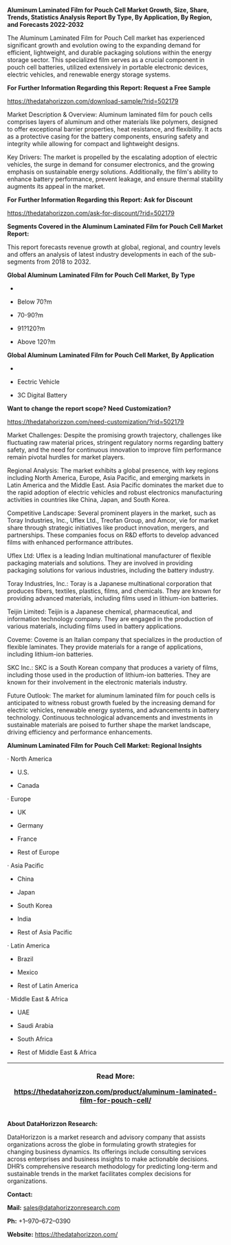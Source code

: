 **Aluminum Laminated Film for Pouch Cell Market Growth, Size, Share,
Trends, Statistics Analysis Report By Type, By Application, By Region,
and Forecasts 2022-2032**

The Aluminum Laminated Film for Pouch Cell market has experienced
significant growth and evolution owing to the expanding demand for
efficient, lightweight, and durable packaging solutions within the
energy storage sector. This specialized film serves as a crucial
component in pouch cell batteries, utilized extensively in portable
electronic devices, electric vehicles, and renewable energy storage
systems.

**For Further Information Regarding this Report: Request a Free Sample**

<https://thedatahorizzon.com/download-sample/?rid=502179>

Market Description & Overview: Aluminum laminated film for pouch cells
comprises layers of aluminum and other materials like polymers, designed
to offer exceptional barrier properties, heat resistance, and
flexibility. It acts as a protective casing for the battery components,
ensuring safety and integrity while allowing for compact and lightweight
designs.

Key Drivers: The market is propelled by the escalating adoption of
electric vehicles, the surge in demand for consumer electronics, and the
growing emphasis on sustainable energy solutions. Additionally, the
film's ability to enhance battery performance, prevent leakage, and
ensure thermal stability augments its appeal in the market.

**For Further Information Regarding this Report: Ask for Discount**

<https://thedatahorizzon.com/ask-for-discount/?rid=502179>

**Segments Covered in the Aluminum Laminated Film for Pouch Cell Market
Report:**

This report forecasts revenue growth at global, regional, and country
levels and offers an analysis of latest industry developments in each of
the sub-segments from 2018 to 2032.

**Global Aluminum Laminated Film for Pouch Cell Market, By Type**

-   

-   Below 70?m

-   70-90?m

-   91?120?m

-   Above 120?m

**Global Aluminum Laminated Film for Pouch Cell Market, By Application**

-   

-   Eectric Vehicle

-   3C Digital Battery

**Want to change the report scope? Need Customization?**

<https://thedatahorizzon.com/need-customization/?rid=502179>

Market Challenges: Despite the promising growth trajectory, challenges
like fluctuating raw material prices, stringent regulatory norms
regarding battery safety, and the need for continuous innovation to
improve film performance remain pivotal hurdles for market players.

Regional Analysis: The market exhibits a global presence, with key
regions including North America, Europe, Asia Pacific, and emerging
markets in Latin America and the Middle East. Asia Pacific dominates the
market due to the rapid adoption of electric vehicles and robust
electronics manufacturing activities in countries like China, Japan, and
South Korea.

Competitive Landscape: Several prominent players in the market, such as
Toray Industries, Inc., Uflex Ltd., Treofan Group, and Amcor, vie for
market share through strategic initiatives like product innovation,
mergers, and partnerships. These companies focus on R&D efforts to
develop advanced films with enhanced performance attributes.

Uflex Ltd: Uflex is a leading Indian multinational manufacturer of
flexible packaging materials and solutions. They are involved in
providing packaging solutions for various industries, including the
battery industry.

Toray Industries, Inc.: Toray is a Japanese multinational corporation
that produces fibers, textiles, plastics, films, and chemicals. They are
known for providing advanced materials, including films used in
lithium-ion batteries.

Teijin Limited: Teijin is a Japanese chemical, pharmaceutical, and
information technology company. They are engaged in the production of
various materials, including films used in battery applications.

Coveme: Coveme is an Italian company that specializes in the production
of flexible laminates. They provide materials for a range of
applications, including lithium-ion batteries.

SKC Inc.: SKC is a South Korean company that produces a variety of
films, including those used in the production of lithium-ion batteries.
They are known for their involvement in the electronic materials
industry.

Future Outlook: The market for aluminum laminated film for pouch cells
is anticipated to witness robust growth fueled by the increasing demand
for electric vehicles, renewable energy systems, and advancements in
battery technology. Continuous technological advancements and
investments in sustainable materials are poised to further shape the
market landscape, driving efficiency and performance enhancements.

**Aluminum Laminated Film for Pouch Cell Market: Regional Insights**

· North America

-   U.S.

-   Canada

· Europe

-   UK

-   Germany

-   France

-   Rest of Europe

· Asia Pacific

-   China

-   Japan

-   South Korea

-   India

-   Rest of Asia Pacific

· Latin America

-   Brazil

-   Mexico

-   Rest of Latin America

· Middle East & Africa

-   UAE

-   Saudi Arabia

-   South Africa

-   Rest of Middle East & Africa

<table>
<colgroup>
<col style="width: 100%" />
</colgroup>
<thead>
<tr class="header">
<th><p><strong>Read More:</strong></p>
<p><a href="https://thedatahorizzon.com/product/aluminum-laminated-film-for-pouch-cell/">https://thedatahorizzon.com/product/aluminum-laminated-film-for-pouch-cell/</a></p></th>
</tr>
</thead>
<tbody>
</tbody>
</table>

**About DataHorizzon Research:**

DataHorizzon is a market research and advisory company that assists
organizations across the globe in formulating growth strategies for
changing business dynamics. Its offerings include consulting services
across enterprises and business insights to make actionable decisions.
DHR’s comprehensive research methodology for predicting long-term and
sustainable trends in the market facilitates complex decisions for
organizations.

**Contact:**

**Mail:** <sales@datahorizzonresearch.com>

**Ph:** +1–970–672–0390

**Website:** <https://thedatahorizzon.com/>
